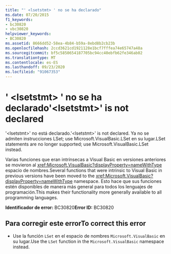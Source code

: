 ```yaml
---
title: "' <lsetstmt> ' no se ha declarado"
ms.date: 07/20/2015
f1_keywords:
- bc30820
- vbc30820
helpviewer_keywords:
- BC30820
ms.assetid: 8666dd52-58ea-4b84-b59a-8ebd8b2cb23b
ms.openlocfilehash: 2ccd3621cd1921128e1bcf7fffea74e65747a48a
ms.sourcegitcommit: bf5c5850654187705bc94cc40ebfb62fe346ab02
ms.translationtype: MT
ms.contentlocale: es-ES
ms.lasthandoff: 09/23/2020
ms.locfileid: "91067353"
---
```

# <a name="lsetstmt-is-not-declared"></a><span data-ttu-id="9ecae-102">' \<lsetstmt> ' no se ha declarado</span><span class="sxs-lookup"><span data-stu-id="9ecae-102">'\<lsetstmt>' is not declared</span></span>

<span data-ttu-id="9ecae-103">'\<lsetstmt>' no está declarado.</span><span class="sxs-lookup"><span data-stu-id="9ecae-103">'\<lsetstmt>' is not declared.</span></span> <span data-ttu-id="9ecae-104">Ya no se admiten instrucciones LSet; use Microsoft.VisualBasic.LSet en su lugar.</span><span class="sxs-lookup"><span data-stu-id="9ecae-104">LSet statements are no longer supported; use Microsoft.VisualBasic.LSet instead.</span></span>  
  
 <span data-ttu-id="9ecae-105">Varias funciones que eran intrínsecas a Visual Basic en versiones anteriores se movieron al <xref:Microsoft.VisualBasic?displayProperty=nameWithType> espacio de nombres.</span><span class="sxs-lookup"><span data-stu-id="9ecae-105">Several functions that were intrinsic to Visual Basic in previous versions have been moved to the <xref:Microsoft.VisualBasic?displayProperty=nameWithType> namespace.</span></span> <span data-ttu-id="9ecae-106">Esto hace que sus funciones estén disponibles de manera más general para todos los lenguajes de programación.</span><span class="sxs-lookup"><span data-stu-id="9ecae-106">This makes their functionality more generally available to all programming languages.</span></span>  
  
 <span data-ttu-id="9ecae-107">**Identificador de error:** BC30820</span><span class="sxs-lookup"><span data-stu-id="9ecae-107">**Error ID:** BC30820</span></span>  
  
## <a name="to-correct-this-error"></a><span data-ttu-id="9ecae-108">Para corregir este error</span><span class="sxs-lookup"><span data-stu-id="9ecae-108">To correct this error</span></span>  
  
- <span data-ttu-id="9ecae-109">Use la función `LSet` en el espacio de nombres `Microsoft.VisualBasic` en su lugar.</span><span class="sxs-lookup"><span data-stu-id="9ecae-109">Use the `LSet` function in the `Microsoft.VisualBasic` namespace instead.</span></span>  
